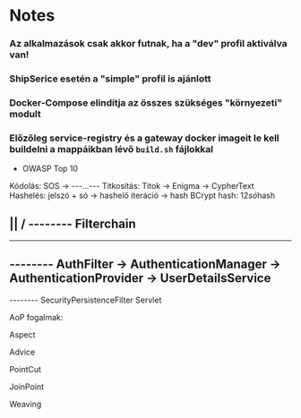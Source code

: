 # Notes


### Az alkalmazások csak akkor futnak, ha a "dev" profil aktiválva van!

### ShipSerice esetén a "simple" profil is ajánlott

### Docker-Compose elindítja az összes szükséges "környezeti" modult

### Előzőleg service-registry és a gateway docker imageit le kell buildelni a mappáikban lévő `build.sh` fájlokkal


- OWASP Top 10

Kódolás:
SOS -> ---...---
Titkosítás:
Titok -> Enigma -> CypherText
Hashelés:
jelszó + só -> hashelő iteráció -> hash
BCrypt hash: 12$só$hash


 ||
 \/
-------- Filterchain
--------
-------- 
-------- AuthFilter -> AuthenticationManager -> AuthenticationProvider -> UserDetailsService 
-------- 
-------- SecurityPersistenceFilter
Servlet

AoP fogalmak:

Aspect

Advice

PointCut

JoinPoint

Weaving
